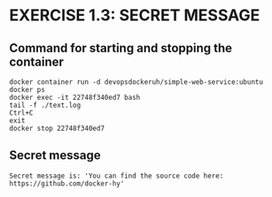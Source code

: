 # EXERCISE 1.3: SECRET MESSAGE
## Command for starting and stopping the container

```
docker container run -d devopsdockeruh/simple-web-service:ubuntu
docker ps
docker exec -it 22748f340ed7 bash
tail -f ./text.log
Ctrl+C
exit
docker stop 22748f340ed7
```

## Secret message

```
Secret message is: 'You can find the source code here: https://github.com/docker-hy'
```

